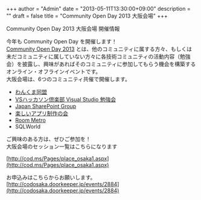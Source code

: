+++
author = "Admin"
date = "2013-05-11T13:30:00+09:00"
description = ""
draft = false
title = "Community Open Day 2013 大阪会場"
+++


Community Open Day 2013 大阪会場 開催情報


今年も Community Open Day を開催します！  
[Community Open Day 2013](http://cod.ms/)  とは、他のコミュニティに属する方々、もしくは未だコミュニティに属していない方々に各技術コミュニティの活動内容（勉強会）を披露し、興味があればそのコミュニティに参加してもらう機会を構築するオンライン・オフラインイベントです。  
大阪会場は、6つのコミュニティ共催で開催します。  

* [わんくま同盟](http://wankuma.com/)
* [VSハッカソン倶楽部 Visual Studio 勉強会](http://www.vshtc.net/)
* [Japan SharePoint Group](http://jpsps.com/)
* [楽しいアプリ制作の会](http://tanoapp.tworks.jp/)
* [Room Metro](http://metrostyledev.net/)
* SQLWorld

ご興味のある方は、ぜひご参加を！  
大阪会場のセッション一覧はこちらになります

[http://cod.ms/Pages/place_osaka1.aspx](http://cod.ms/Pages/place_osaka1.aspx)  

お申込みはこちらからお願いします。
[http://codosaka.doorkeeper.jp/events/2884](http://codosaka.doorkeeper.jp/events/2884)  